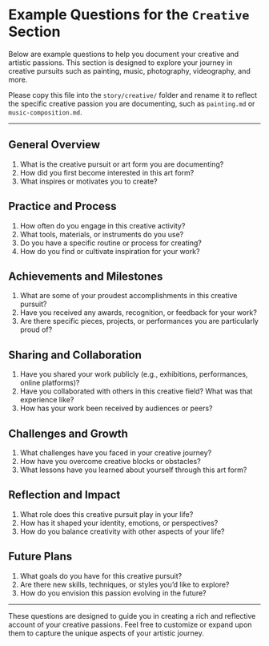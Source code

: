 # Example Questions for the `Creative` Section

Below are example questions to help you document your creative and artistic passions. This section is designed to explore your journey in creative pursuits such as painting, music, photography, videography, and more.

Please copy this file into the `story/creative/` folder and rename it to reflect the specific creative passion you are documenting, such as `painting.md` or `music-composition.md`.

---

## **General Overview**
1. What is the creative pursuit or art form you are documenting?
2. How did you first become interested in this art form?
3. What inspires or motivates you to create?

## **Practice and Process**
1. How often do you engage in this creative activity?
2. What tools, materials, or instruments do you use?
3. Do you have a specific routine or process for creating?
4. How do you find or cultivate inspiration for your work?

## **Achievements and Milestones**
1. What are some of your proudest accomplishments in this creative pursuit?
2. Have you received any awards, recognition, or feedback for your work?
3. Are there specific pieces, projects, or performances you are particularly proud of?

## **Sharing and Collaboration**
1. Have you shared your work publicly (e.g., exhibitions, performances, online platforms)?
2. Have you collaborated with others in this creative field? What was that experience like?
3. How has your work been received by audiences or peers?

## **Challenges and Growth**
1. What challenges have you faced in your creative journey?
2. How have you overcome creative blocks or obstacles?
3. What lessons have you learned about yourself through this art form?

## **Reflection and Impact**
1. What role does this creative pursuit play in your life?
2. How has it shaped your identity, emotions, or perspectives?
3. How do you balance creativity with other aspects of your life?

## **Future Plans**
1. What goals do you have for this creative pursuit?
2. Are there new skills, techniques, or styles you’d like to explore?
3. How do you envision this passion evolving in the future?

---

These questions are designed to guide you in creating a rich and reflective account of your creative passions. Feel free to customize or expand upon them to capture the unique aspects of your artistic journey.
